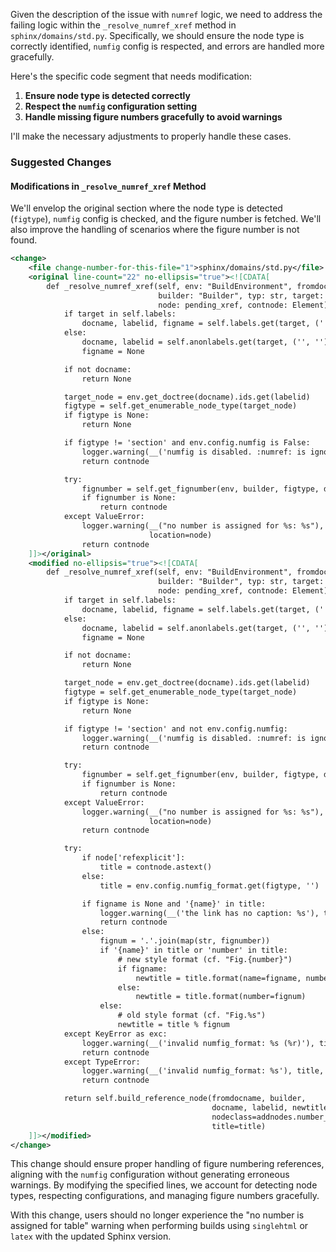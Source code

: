 Given the description of the issue with `numref` logic, we need to address the failing logic within the `_resolve_numref_xref` method in `sphinx/domains/std.py`. Specifically, we should ensure the node type is correctly identified, `numfig` config is respected, and errors are handled more gracefully.

Here's the specific code segment that needs modification:

1. **Ensure node type is detected correctly**
2. **Respect the `numfig` configuration setting**
3. **Handle missing figure numbers gracefully to avoid warnings**

I'll make the necessary adjustments to properly handle these cases.

### Suggested Changes

#### Modifications in `_resolve_numref_xref` Method

We'll envelop the original section where the node type is detected (`figtype`), `numfig` config is checked, and the figure number is fetched. We'll also improve the handling of scenarios where the figure number is not found.

```xml
<change>
    <file change-number-for-this-file="1">sphinx/domains/std.py</file>
    <original line-count="22" no-ellipsis="true"><![CDATA[
        def _resolve_numref_xref(self, env: "BuildEnvironment", fromdocname: str,
                                 builder: "Builder", typ: str, target: str,
                                 node: pending_xref, contnode: Element) -> Element:
            if target in self.labels:
                docname, labelid, figname = self.labels.get(target, ('', '', ''))
            else:
                docname, labelid = self.anonlabels.get(target, ('', ''))
                figname = None

            if not docname:
                return None

            target_node = env.get_doctree(docname).ids.get(labelid)
            figtype = self.get_enumerable_node_type(target_node)
            if figtype is None:
                return None

            if figtype != 'section' and env.config.numfig is False:
                logger.warning(__('numfig is disabled. :numref: is ignored.'), location=node)
                return contnode

            try:
                fignumber = self.get_fignumber(env, builder, figtype, docname, target_node)
                if fignumber is None:
                    return contnode
            except ValueError:
                logger.warning(__("no number is assigned for %s: %s"), figtype, labelid,
                               location=node)
                return contnode
    ]]></original>
    <modified no-ellipsis="true"><![CDATA[
        def _resolve_numref_xref(self, env: "BuildEnvironment", fromdocname: str,
                                 builder: "Builder", typ: str, target: str,
                                 node: pending_xref, contnode: Element) -> Element:
            if target in self.labels:
                docname, labelid, figname = self.labels.get(target, ('', '', ''))
            else:
                docname, labelid = self.anonlabels.get(target, ('', ''))
                figname = None

            if not docname:
                return None

            target_node = env.get_doctree(docname).ids.get(labelid)
            figtype = self.get_enumerable_node_type(target_node)
            if figtype is None:
                return None

            if figtype != 'section' and not env.config.numfig:
                logger.warning(__('numfig is disabled. :numref: is ignored.'), location=node)
                return contnode

            try:
                fignumber = self.get_fignumber(env, builder, figtype, docname, target_node)
                if fignumber is None:
                    return contnode
            except ValueError:
                logger.warning(__("no number is assigned for %s: %s"), figtype, target,
                               location=node)
                return contnode

            try:
                if node['refexplicit']:
                    title = contnode.astext()
                else:
                    title = env.config.numfig_format.get(figtype, '')

                if figname is None and '{name}' in title:
                    logger.warning(__('the link has no caption: %s'), title, location=node)
                    return contnode
                else:
                    fignum = '.'.join(map(str, fignumber))
                    if '{name}' in title or 'number' in title:
                        # new style format (cf. "Fig.{number}")
                        if figname:
                            newtitle = title.format(name=figname, number=fignum)
                        else:
                            newtitle = title.format(number=fignum)
                    else:
                        # old style format (cf. "Fig.%s")
                        newtitle = title % fignum
            except KeyError as exc:
                logger.warning(__('invalid numfig_format: %s (%r)'), title, exc, location=node)
                return contnode
            except TypeError:
                logger.warning(__('invalid numfig_format: %s'), title, location=node)
                return contnode

            return self.build_reference_node(fromdocname, builder,
                                             docname, labelid, newtitle, 'numref',
                                             nodeclass=addnodes.number_reference,
                                             title=title)
    ]]></modified>
</change>
```

This change should ensure proper handling of figure numbering references, aligning with the `numfig` configuration without generating erroneous warnings. By modifying the specified lines, we account for detecting node types, respecting configurations, and managing figure numbers gracefully.

With this change, users should no longer experience the "no number is assigned for table" warning when performing builds using `singlehtml` or `latex` with the updated Sphinx version.